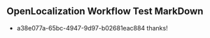 ## OpenLocalization Workflow Test MarkDown

* a38e077a-65bc-4947-9d97-b02681eac884 
thanks!



<!--HONumber=Jan16_HO3-->
